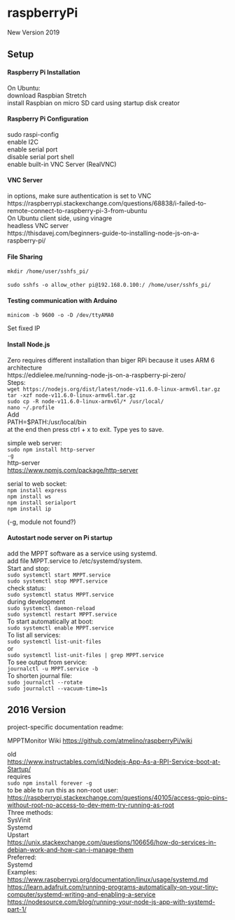 # raspberryPi

New Version 2019

<h2>Setup</h2>

<h4>Raspberry Pi Installation</h4>
On Ubuntu:<br>
download Raspbian Stretch<br>
install Raspbian on micro SD card using startup disk creator

<h4>Raspberry Pi Configuration</h4>
sudo raspi-config<br>
enable I2C<br>
enable serial port<br>
disable serial port shell<br>
enable built-in VNC Server (RealVNC)

<h4>VNC Server</h4>
in options, make sure authentication is set to VNC<br>
https://raspberrypi.stackexchange.com/questions/68838/i-failed-to-remote-connect-to-raspberry-pi-3-from-ubuntu<br>
On Ubuntu client side, using vinagre<br>
headless VNC server<br>
https://thisdavej.com/beginners-guide-to-installing-node-js-on-a-raspberry-pi/

<h4>File Sharing</h4>
<code>mkdir /home/user/sshfs_pi/<br></code><br>
<code>sudo sshfs -o allow_other pi@192.168.0.100:/ /home/user/sshfs_pi/</code>

<h4>Testing communication with Arduino</h4>
<code>minicom -b 9600 -o -D /dev/ttyAMA0</code>

Set fixed IP

<h4>Install Node.js</h4>
Zero requires different installation than biger RPi because it uses ARM 6 architecture<br>
https://eddielee.me/running-node-js-on-a-raspberry-pi-zero/<br>
Steps:<br>
<code>wget https://nodejs.org/dist/latest/node-v11.6.0-linux-armv6l.tar.gz</code><br>
<code>tar -xzf node-v11.6.0-linux-armv6l.tar.gz</code><br>
<code>sudo cp -R node-v11.6.0-linux-armv6l/* /usr/local/</code><br>
<code>nano ~/.profile</code><br>
Add<br>
PATH=$PATH:/usr/local/bin<br>
at the end then press ctrl + x to exit. Type yes to save.<br>


simple web server:<br>
<code>sudo npm install http-server -g</code><br>
http-server<br>
https://www.npmjs.com/package/http-server<br>

serial to web socket:<br>
<code>npm install express</code><br>
<code>npm install ws</code><br>
<code>npm install serialport</code><br>
<code>npm install ip</code><br>

(-g, module not found?)

<h4>Autostart node server on Pi startup</h4>
add the MPPT software as a service using systemd.<br>
add file MPPT.service to /etc/systemd/system.<br>
Start and stop:<br>
<code>sudo systemctl start MPPT.service</code><br>
<code>sudo systemctl stop MPPT.service</code><br>
check status:<br>
<code>sudo systemctl status MPPT.service</code><br>
during development</code><br>
<code>sudo systemctl daemon-reload</code><br>
<code>sudo systemctl restart MPPT.service</code><br>
To start automatically at boot:<br>
<code>sudo systemctl enable MPPT.service</code><br>
To list all services:<br>
<code>sudo systemctl list-unit-files</code><br>
or<br>
<code>sudo systemctl list-unit-files | grep MPPT.service </code><br>
To see output from service:<br>
<code>journalctl -u MPPT.service -b</code><br>
To shorten journal file:<br>
<code>sudo journalctl --rotate</code><br>
<code>sudo journalctl --vacuum-time=1s</code><br>

<h2>2016 Version</h2>

project-specific documentation readme:

MPPTMonitor Wiki
<a href="https://github.com/atmelino/raspberryPi/wiki">https://github.com/atmelino/raspberryPi/wiki</a>


old<br>
https://www.instructables.com/id/Nodejs-App-As-a-RPI-Service-boot-at-Startup/<br>
requires<br>
<code>sudo npm install forever -g</code><br>
to be able to run this as non-root user:<br>
https://raspberrypi.stackexchange.com/questions/40105/access-gpio-pins-without-root-no-access-to-dev-mem-try-running-as-root<br>
Three methods:<br>
SysVinit<br>
Systemd<br>
Upstart<br>
https://unix.stackexchange.com/questions/106656/how-do-services-in-debian-work-and-how-can-i-manage-them<br>
Preferred:<br>
Systemd<br>
Examples:<br>
https://www.raspberrypi.org/documentation/linux/usage/systemd.md<br>
https://learn.adafruit.com/running-programs-automatically-on-your-tiny-computer/systemd-writing-and-enabling-a-service<br>
https://nodesource.com/blog/running-your-node-js-app-with-systemd-part-1/<br>


